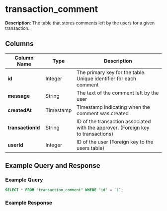 # transaction_comment
**Description**: The table that stores comments left by the users for a given transaction. 

## Columns

| Column Name     | Type       | Description                                                                            |
|-----------------|------------|----------------------------------------------------------------------------------------|
| **id**            | Integer    | The primary key for the table. Unique identifier for each comment                    |               
| **message**       | String     | The text of the comment left by the user                                             |
| **createdAt**     | Timestamp  | Timestamp indicating when the comment was created                                    |
| **transactionId** | String     | ID of the transaction associated with the approver. (Foreign key to transactions)    |
| **userId**        | Integer    | ID of the user (Foreign key to the users table)                                      |


## Example Query and Response

### Example Query
```sql
SELECT * FROM "transaction_comment" WHERE "id" = `1`;
```

### Example Response
